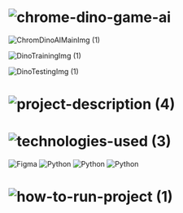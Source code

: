 <!-- Project Name -->
# ![chrome-dino-game-ai](https://user-images.githubusercontent.com/95453430/155801245-d5dee914-c776-4ca3-b489-8fc1d7070cbe.svg)

<!-- Project Images -->
![ChromDinoAIMainImg (1)](https://user-images.githubusercontent.com/95453430/155802050-61feca68-bcc2-4cfb-95ec-74f4dff38617.png)

![DinoTrainingImg (1)](https://user-images.githubusercontent.com/95453430/155802782-0d9b2bf4-7e4d-48f1-8a8a-c5f018ab665a.png)

![DinoTestingImg (1)](https://user-images.githubusercontent.com/95453430/155802786-2c2637a9-2be0-4435-b493-b318be0ce831.png)

<!-- Project Description -->
# ![project-description (4)](https://user-images.githubusercontent.com/95453430/155801412-4e431eab-a837-4ad7-a5f8-398832b0bb1a.svg)

<!-- Tech Stack -->
# ![technologies-used (3)](https://user-images.githubusercontent.com/95453430/155801266-918b6b95-8e3d-4c30-b7b5-5dbd1aee402f.svg)

![Figma](https://img.shields.io/badge/figma-%23F24E1E.svg?style=for-the-badge&logo=figma&logoColor=white)
![Python](https://img.shields.io/badge/python-3670A0?style=for-the-badge&logo=python&logoColor=ffdd54)
![Python](https://img.shields.io/badge/pygame-3670A0?style=for-the-badge&logo=python&logoColor=ffdd54)
![Python](https://img.shields.io/badge/NEAT%20python-3670A0?style=for-the-badge&logo=python&logoColor=ffdd54)

<!-- How To Use-->
# ![how-to-run-project (1)](https://user-images.githubusercontent.com/95453430/155801282-8ffca029-c86b-4496-877b-4e57dcec749d.svg)

